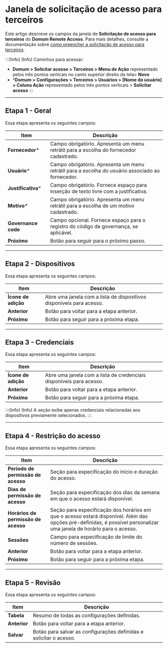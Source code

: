 # Janela de solicitação de acesso para terceiros

Este artigo descreve os campos da janela de **Solicitação de acesso para terceiros** do **Domum Remote Access**. Para mais detalhes, consulte a documentação sobre [como preencher a solicitação de acesso para terceiros](/v3-33/docs/pt/domum-how-to-fill-in-the-access-request-to-third-party-users).

:::(Info) (Info)
Caminhos para acessar: 

* **Domum > Solicitar acesso > Terceiros > Menu de Ação** representado pelos três pontos verticais no canto superior direito da tela> **Novo**
* ***Domum > Configurações > Terceiros > Usuários > [Nome do usuário] > Coluna Ação** representado pelos três pontos verticais > **Solicitar acesso**
:::
---

## Etapa 1 - Geral
Essa etapa apresenta os seguintes campos:


| Item | Descrição |
| --- | --- |
| **Fornecedor*** | Campo obrigatório. Apresenta um menu retrátil para a escolha do fornecedor cadastrado. |
| **Usuário*** | Campo obrigatório. Apresenta um menu retrátil para a escolha do usuário associado ao fornecedor. |
| **Justificativa*** | Campo obrigatório. Fornece espaço para inserção de texto livre com a justificativa. |
| **Motivo*** | Campo obrigatório. Apresenta um menu retrátil para a escolha de um motivo cadastrado. |
| **Governance code** | Campo opcional. Fornece espaço para o registro do código de governança, se aplicável. |
| **Próximo** | Botão para seguir para o próximo passo. |

---

## Etapa 2 - Dispositivos
Essa etapa apresenta os seguintes campos:


| Item | Descrição |
| --- | --- |
| **Ícone de adição** | Abre uma janela com a lista de dispositivos disponíveis para acesso. |
| **Anterior** | Botão para voltar para a etapa anterior. |
| **Próximo** | Botão para seguir para a próxima etapa. |

---

## Etapa 3 - Credenciais
Essa etapa apresenta os seguintes campos:

| Item | Descrição |
| --- | --- |
| **Ícone de adição** | Abre uma janela com a lista de credenciais  disponíveis para acesso. |
| **Anterior** | Botão para voltar para a etapa anterior. |
| **Próximo** | Botão para seguir para a próxima etapa. |

:::(Info) (Info)
A seção exibe apenas credenciais relacionadas aos dispositivos previamente selecionados.
:::

---

## Etapa 4 - Restrição do acesso
Essa etapa apresenta os seguintes campos:


| Item | Descrição |
| --- | --- |
| **Período de permissão de acesso** | Seção para especificação do início e duração do acesso. |
| **Dias de permissão de acesso** | Seção para especificação dos dias da semana em que o acesso estará disponível. |
| **Horários de permissão de acesso** | Seção para especificação dos horários em que o acesso estará disponível. Além das opções pré-definidas, é possível personalizar uma janela de horário para o acesso. |
| **Sessões** | Campo para especificação de limite do número de sessões. |
| **Anterior** | Botão para voltar para a etapa anterior. |
| **Próximo** | Botão para seguir para a próxima etapa. |

---

## Etapa 5 - Revisão
Essa etapa apresenta os seguintes campos:

| Item | Descrição |
| --- | --- |
| **Tabela** | Resumo de todas as configurações definidas. |
| **Anterior** | Botão para voltar para a etapa anterior. |
| **Salvar** | Botão para salvar as configurações definidas e solicitar o acesso. |

